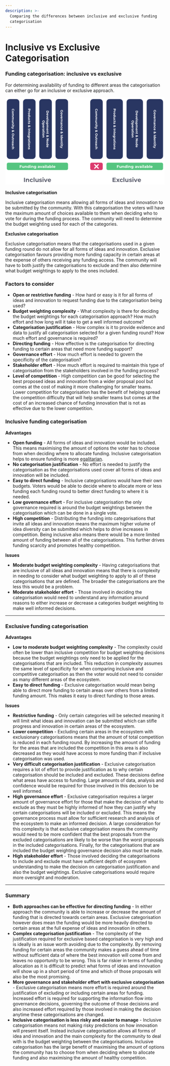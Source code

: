 ```yaml
---
description: >-
  Comparing the differences between inclusive and exclusive funding
  categorisation
---
```


# Inclusive vs Exclusive Categorisation

### Funding categorisation: inclusive vs exclusive

For determining availability of funding to different areas the categorisation can either go for an inclusive or exclusive approach.

![](../.gitbook/assets/inclusive-vs-exclusive.png)

**Inclusive categorisation**

Inclusive categorisation means allowing all forms of ideas and innovation to be submitted by the community. With this categorisation the voters will have the maximum amount of choices available to them when deciding who to vote for during the funding process. The community will need to determine the budget weighting used for each of the categories.



**Exclusive categorisation**

Exclusive categorisation means that the categorisations used in a given funding round do not allow for all forms of ideas and innovation. Exclusive categorisation favours providing more funding capacity in certain areas at the expense of others receiving any funding access. The community will have to both justify the categorisations to exclude and then also determine what budget weightings to apply to the ones included.



### **Factors to consider**

* **Open or restrictive funding** - How hard or easy is it for all forms of ideas and innovation to request funding due to the categorisation being used?
* **Budget weighting complexity** - What complexity is there for deciding the budget weightings for each categorisation approach? How much effort and how long will it take to get a well informed outcome?
* **Categorisation justification** - How complex is it to provide evidence and data to justify all categorisation selected for a given funding round? How much effort and governance is required?
* **Directing funding** - How effective is the categorisation for directing funding to certain areas that need more funding support?
* **Governance effort** - How much effort is needed to govern the specificity of the categorisation?
* **Stakeholder effort** - How much effort is required to maintain this type of categorisation from the stakeholders involved in the funding process?
* **Level of competition** - High competition can be good for selecting the best proposed ideas and innovation from a wider proposal pool but comes at the cost of making it more challenging for smaller teams. Lower competition for categorisation has the benefit of helping spread the competition difficulty that will help smaller teams but comes at the cost of an increased chance of funding innovation that is not as effective due to the lower competition.



### **Inclusive funding categorisation**

**Advantages**

* **Open funding** - All forms of ideas and innovation would be included. This means maximising the amount of options the voter has to choose from when deciding where to allocate funding. Inclusive categorisation helps to ensure funding is more [egalitarian](egalitarian-funding-categorisation.md).
* **No categorisation justification** - No effort is needed to justify the categorisation as the categorisations used cover all forms of ideas and innovation will be included.
* **Easy to direct funding** - Inclusive categorisations would have their own budgets. Voters would be able to decide where to allocate more or less funding each funding round to better direct funding to where it is needed.
* **Low governance effort** - For inclusive categorisation the only governance required is around the budget weightings between the categorisation which can be done in a single vote.
* **High competition** - Distributing the funding into categorisations that invite all ideas and innovation means the maximum higher volume of idea diversity can be submitted which helps to drive increases in competition. Being inclusive also means there would be a more limited amount of funding between all of the categorisations. This further drives funding scarcity and promotes healthy competition.

**Issues**

* **Moderate budget weighting complexity** - Having categorisations that are inclusive of all ideas and innovation means that there is complexity in needing to consider what budget weighting to apply to all of these categorisations that are defined. The broader the categorisations are the less this would be a problem.
* **Moderate stakeholder effort** - Those involved in deciding the categorisation would need to understand any information around reasons to either increase or decrease a categories budget weighting to make well informed decisions.

****

### **Exclusive funding categorisation**

**Advantages**

* **Low to moderate budget weighting complexity** - The complexity could often be lower than inclusive competition for budget weighting decisions because the budget weightings only need to be applied for the categorisations that are included. This reduction in complexity assumes the same level of specificity for when comparing inclusive and competitive categorisation as then the voter would not need to consider as many different areas of the ecosystem.
* **Easy to direct funding** - Exclusive categorisation would mean being able to direct more funding to certain areas over others from a limited funding amount. This makes it easy to direct funding to those areas.&#x20;

**Issues**

* **Restrictive funding** - Only certain categories will be selected meaning it will limit what ideas and innovation can be submitted which can stifle progress and innovation in certain areas of the ecosystem.
* **Lower competition** - Excluding certain areas in the ecosystem with exclusionary categorisations means that the amount of total competition is reduced in each funding round. By increasing the amount of funding for the areas that are included the competition in this area is also decreased as they would have access to more funding than if inclusive categorisation was used.
* **Very difficult categorisation justification** - Exclusive categorisation requires a lot of effort to provide justification as to why certain categorisation should be included and excluded. These decisions define what areas have access to funding. Large amounts of data, analysis and confidence would be required for those involved in this decision to be well informed.
* **High governance effort** - Exclusive categorisation requires a larger amount of governance effort for those that make the decision of what to exclude as they must be highly informed of how they can justify why certain categorisations will be included or excluded. This means the governance process must allow for sufficient research and analysis of the ecosystem to make an informed decision. A large consideration for this complexity is that exclusive categorisation means the community would need to be more confident that the best proposals from the excluded categorisations are likely to be worse than the worst proposals in the included categorisations. Finally, for the categorisations that are included the budget weighting governance decision also must be made.
* **High stakeholder effort** - Those involved deciding the categorisations to include and exclude must have sufficient depth of ecosystem understanding to make the decision on categorisation justification and also the budget weightings. Exclusive categorisations would require more oversight and moderation.

****

### **Summary**

* **Both approaches can be effective for directing funding** - In either approach the community is able to increase or decrease the amount of funding that is directed towards certain areas. Exclusive categorisation however does mean the funding would be more heavily directed to certain areas at the full expense of ideas and innovation in others.
* **Complex categorisation justification** - The complexity of the justification required for exclusive based categorisation is very high and is ideally is an issue worth avoiding due to the complexity. By removing funding for certain areas the community makes a guess ahead of time without sufficient data of where the best innovation will come from and leaves no opportunity to be wrong. This is far riskier in terms of funding allocation as it is difficult to predict what forms of ideas and innovation will show up in a short period of time and which of those proposals will also be the most promising.
* **More governance and stakeholder effort with exclusive categorisation** - Exclusive categorisation means more effort is required around the justification of excluding or including certain areas for funding. Increased effort is required for supporting the information flow into governance decisions, governing the outcome of those decisions and also increased effort required by those involved in making the decision anytime these categorisations are changed.
* **Inclusive categorisation is less risky and easier to manage** - Inclusive categorisation means not making risky predictions on how innovation will present itself. Instead inclusive categorisation allows all forms of idea and innovation and the main complexity for the community to deal with is the budget weighting between the categorisations. Inclusive categorisation has the large benefit of maximising the amount of options the community has to choose from when deciding where to allocate funding and also maximising the amount of healthy competition.
